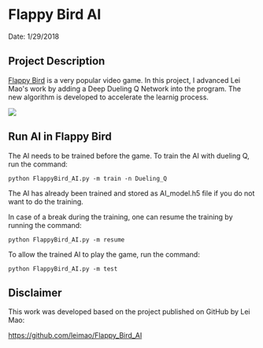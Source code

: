 # Flappy Bird AI

Date: 1/29/2018

## Project Description

[Flappy Bird](https://en.wikipedia.org/wiki/Flappy_bird) is a very popular video game. In this project, I advanced Lei Mao's work by adding a Deep Dueling Q Network into the program. The new algorithm is developed to accelerate the learnig process.

![](flappy_bird_AI.gif)


## Run AI in Flappy Bird

The AI needs to be trained before the game. To train the AI with dueling Q, run the command:
```shell
python FlappyBird_AI.py -m train -n Dueling_Q
```

The AI has already been trained and stored as AI_model.h5 file if you do not want to do the training.

In case of a break during the training, one can resume the training by running the command:
```shell
python FlappyBird_AI.py -m resume
```

To allow the trained AI to play the game, run the command:
```shell
python FlappyBird_AI.py -m test
```


## Disclaimer

This work was developed based on the project published on GitHub by Lei Mao:

<https://github.com/leimao/Flappy_Bird_AI>
